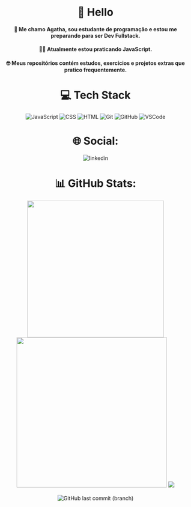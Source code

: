 <div align="center">


# 👋 Hello

####  👋  Me chamo Agatha, sou estudante de programação e estou me preparando para ser Dev Fullstack.
####  👩‍💻 Atualmente estou praticando JavaScript.
####  :nerd_face: Meus repositórios contém estudos, exercícios e projetos extras que pratico frequentemente. 

# 💻 Tech Stack
<img align="center" alt="JavaScript" src="https://img.shields.io/badge/JavaScript-F7DF1E?style=for-the-badge&logo=javascript&logoColor=black">
<img  align="center"  alt="CSS"  src="https://img.shields.io/badge/CSS3-1572B6?style=for-the-badge&logo=css3&logoColor=white">
<img  align="center"  alt="HTML"  src="https://img.shields.io/badge/HTML5-E34F26?style=for-the-badge&logo=html5&logoColor=white">
<img  align="center"  alt="Git"  src="https://img.shields.io/badge/GIT-E44C30?style=for-the-badge&logo=git&logoColor=white">
<img  align="center"  alt="GitHub"  src="https://img.shields.io/badge/GitHub-100000?style=for-the-badge&logo=github&logoColor=white">
<img  align="center"  alt="VSCode"  src="https://img.shields.io/badge/Visual_Studio_Code-0078D4?style=for-the-badge&logo=visual%20studio%20code&logoColor=white">

# 🌐 Social:
![linkedin](https://img.shields.io/badge/linkedin-0A66C2?style=for-the-badge&logo=linkedin&logoColor=white)
# 📊 GitHub Stats:
<img src="https://github-readme-stats-wheat-two-53.vercel.app/api?username=agathateixeira&theme=neon&hide_border=false&include_all_commits=false&count_private=false"  width="364px" /><img src="https://github-readme-streak-stats.herokuapp.com/?user=agathateixeira&theme=neon&hide_border=false"  width="400px" />
![](https://github-readme-stats-wheat-two-53.vercel.app/api/top-langs/?username=agathateixeira&theme=neon&hide_border=false&include_all_commits=false&count_private=false&layout=compact)
<br>
<br>
![GitHub last commit (branch)](https://img.shields.io/github/last-commit/agathateixeira/exercicios-one-bit-code/main?style=for-the-badge&labelColor=%23000000&color=%23C71585)
</div>
